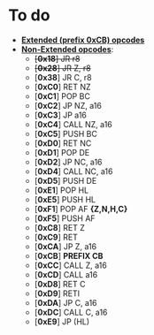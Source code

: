 # To do
  - <u>**Extended (prefix 0xCB) opcodes**</u>
  - <u>**Non-Extended opcodes**</u>:
    - <s>[**0x18**] JR r8</s>
    - <s>[**0x28**] JR Z, r8</s>
    - [**0x38**] JR C, r8
    - [**0xC0**] RET NZ
    - [**0xC1**] POP BC
    - [**0xC2**] JP NZ, a16
    - [**0xC3**] JP a16
    - [**0xC4**] CALL NZ, a16
    - [**0xC5**] PUSH BC
    - [**0xD0**] RET NC 
    - [**0xD1**] POP DE
    - [**0xD2**] JP NC, a16
    - [**0xD4**] CALL NC, a16
    - [**0xD5**] PUSH DE
    - [**0xE1**] POP HL
    - [**0xE5**] PUSH HL
    - [**0xF1**] POP AF **{Z,N,H,C}**
    - [**0xF5**] PUSH AF
    - [**0xC8**] RET Z
    - [**0xC9**] RET
    - [**0xCA**] JP Z, a16
    - [**0xCB**] **PREFIX CB**
    - [**0xCC**] CALL Z, a16
    - [**0xCD**] CALL a16
    - [**0xD8**] RET C
    - [**0xD9**] RETI
    - [**0xDA**] JP C, a16
    - [**0xDC**] CALL C, a16
    - [**0xE9**] JP (HL)


